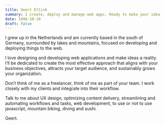 ```yaml
---
title: Geert Eltink
summary: I create, deploy and manage web apps. Ready to make your idea a reality.
date: 1998-10-10
draft: false
---
```


I grew up in the Netherlands and am currently based in the south of Germany,
surrounded by lakes and mountains, focused on developing and deploying things
to the web.

I love designing and developing web applications and make ideas a reality.
I’ll be dedicated to create the most effective approach that aligns with your
business objectives, attracts your target audience, and sustainably grows your
organization.

Don’t think of me as a freelancer, think of me as part of your team. I work
closely with my clients and integrate into their workflow.

Talk to me about UX design, optimizing content delivery, streamlining and
automating workflows and tasks, web development, to use or not to use
javascript, mountain biking, diving and sushi.

Geert.
